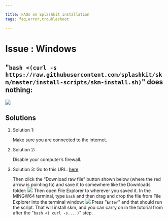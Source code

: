 ```yaml
---

title: FAQs on Splashkit installation
tags: faq,error,troubleshoot

---
```

<h1> Issue : Windows </h1>

## "`bash <(curl -s https://raw.githubusercontent.com/splashkit/skm/master/install-scripts/skm-install.sh)`" does nothing:

![](https://i.imgur.com/c6ejBFS.png?1)

## Solutions 
1. Solution 1:

    Make sure you are connected to the internet.
1. Solution 2:
    
    Disable your computer’s firewall.
1. Solution 3:  Go to this URL: [here](https://github.com/splashkit/skm/blob/master/install-scripts/skm-install.sh)

    Then click the “Download raw file” button shown below (where the red arrow is pointing
    to) and save it to somewhere like the Downloads folder:
    ![](https://i.imgur.com/MWhWHRO.png)
    Then open File Explorer to wherever you saved it.
In the MINGW64 terminal, type `bash` and then drag and drop the file from File Explorer
into the terminal window:
    ![](https://i.imgur.com/ZbcghXz.png)
    Press "`Enter`" and that should run the script. That will install skm, and you can carry on in the
tutorial from after the "`bash <( curl -s....)`" step.
